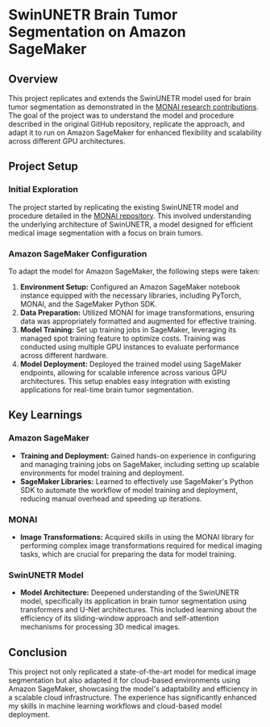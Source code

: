 # SwinUNETR Brain Tumor Segmentation on Amazon SageMaker

## Overview
This project replicates and extends the SwinUNETR model used for brain tumor segmentation as demonstrated in the [MONAI research contributions](https://github.com/Project-MONAI/research-contributions/tree/main/SwinUNETR/BRATS21). The goal of the project was to understand the model and procedure described in the original GitHub repository, replicate the approach, and adapt it to run on Amazon SageMaker for enhanced flexibility and scalability across different GPU architectures.

## Project Setup

### Initial Exploration
The project started by replicating the existing SwinUNETR model and procedure detailed in the [MONAI repository](https://github.com/Project-MONAI/research-contributions/tree/main/SwinUNETR/BRATS21). This involved understanding the underlying architecture of SwinUNETR, a model designed for efficient medical image segmentation with a focus on brain tumors.

### Amazon SageMaker Configuration
To adapt the model for Amazon SageMaker, the following steps were taken:

1. **Environment Setup:** Configured an Amazon SageMaker notebook instance equipped with the necessary libraries, including PyTorch, MONAI, and the SageMaker Python SDK.
2. **Data Preparation:** Utilized MONAI for image transformations, ensuring data was appropriately formatted and augmented for effective training.
3. **Model Training:** Set up training jobs in SageMaker, leveraging its managed spot training feature to optimize costs. Training was conducted using multiple GPU instances to evaluate performance across different hardware.
4. **Model Deployment:** Deployed the trained model using SageMaker endpoints, allowing for scalable inference across various GPU architectures. This setup enables easy integration with existing applications for real-time brain tumor segmentation.

## Key Learnings

### Amazon SageMaker
- **Training and Deployment:** Gained hands-on experience in configuring and managing training jobs on SageMaker, including setting up scalable environments for model training and deployment.
- **SageMaker Libraries:** Learned to effectively use SageMaker's Python SDK to automate the workflow of model training and deployment, reducing manual overhead and speeding up iterations.

### MONAI
- **Image Transformations:** Acquired skills in using the MONAI library for performing complex image transformations required for medical imaging tasks, which are crucial for preparing the data for model training.

### SwinUNETR Model
- **Model Architecture:** Deepened understanding of the SwinUNETR model, specifically its application in brain tumor segmentation using transformers and U-Net architectures. This included learning about the efficiency of its sliding-window approach and self-attention mechanisms for processing 3D medical images.

## Conclusion
This project not only replicated a state-of-the-art model for medical image segmentation but also adapted it for cloud-based environments using Amazon SageMaker, showcasing the model's adaptability and efficiency in a scalable cloud infrastructure. The experience has significantly enhanced my skills in machine learning workflows and cloud-based model deployment.